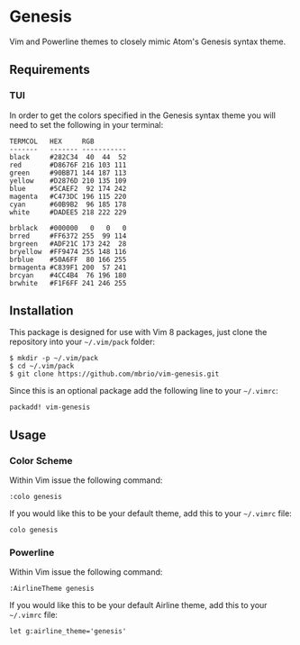 # Genesis

Vim and Powerline themes to closely mimic Atom's Genesis syntax theme.

## Requirements

### TUI

In order to get the colors specified in the Genesis syntax theme you will need to set the following
in your terminal:

    TERMCOL   HEX     RGB
    -------   ------- -----------
    black     #282C34  40  44  52
    red       #D8676F 216 103 111
    green     #90BB71 144 187 113
    yellow    #D2876D 210 135 109
    blue      #5CAEF2  92 174 242
    magenta   #C473DC 196 115 220
    cyan      #60B9B2  96 185 178
    white     #DADEE5 218 222 229

    brblack   #000000   0   0   0
    brred     #FF6372 255  99 114
    brgreen   #ADF21C 173 242  28
    bryellow  #FF9474 255 148 116
    brblue    #50A6FF  80 166 255
    brmagenta #C839F1 200  57 241
    brcyan    #4CC4B4  76 196 180
    brwhite   #F1F6FF 241 246 255


## Installation

This package is designed for use with Vim 8 packages, just clone the repository into your
`~/.vim/pack` folder:

    $ mkdir -p ~/.vim/pack
    $ cd ~/.vim/pack
    $ git clone https://github.com/mbrio/vim-genesis.git

Since this is an optional package add the following line to your `~/.vimrc`:

    packadd! vim-genesis

## Usage

### Color Scheme

Within Vim issue the following command:

    :colo genesis

If you would like this to be your default theme, add this to your `~/.vimrc` file:

    colo genesis


### Powerline

Within Vim issue the following command:

    :AirlineTheme genesis

If you would like this to be your default Airline theme, add this to your `~/.vimrc` file:

    let g:airline_theme='genesis'
